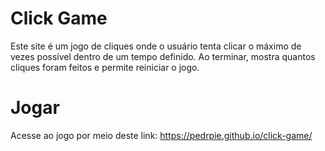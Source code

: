 # Click Game
Este site é um jogo de cliques onde o usuário tenta clicar o máximo de vezes possível dentro de um tempo definido. Ao terminar, mostra quantos cliques foram feitos e permite reiniciar o jogo.

# Jogar
Acesse ao jogo por meio deste link: https://pedrpie.github.io/click-game/
